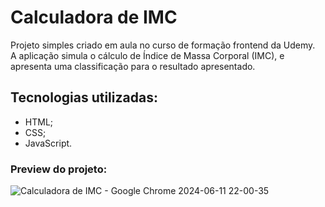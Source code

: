 # Calculadora de IMC

Projeto simples criado em aula no curso de formação frontend da Udemy. <br>
A aplicação simula o cálculo de Índice de Massa Corporal (IMC), e apresenta uma classificação para o resultado apresentado.

## Tecnologias utilizadas:
- HTML;
- CSS;
- JavaScript.

### Preview do projeto:

![Calculadora de IMC - Google Chrome 2024-06-11 22-00-35](https://github.com/anapmartinsf/bmi-calculator/assets/147733681/a4a58a7f-4525-4861-9811-384f94fa1b85)
